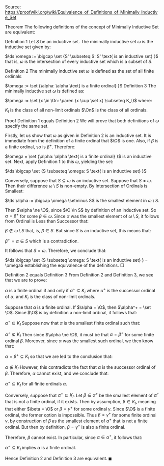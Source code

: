 # 

Source: https://proofwiki.org/wiki/Equivalence_of_Definitions_of_Minimally_Inductive_Set



Theorem
The following definitions of the concept of Minimally Inductive Set are equivalent:

Definition 1
Let $S$ be an inductive set.
The minimally inductive set $\omega$ is the inductive set given by:

$\ds \omega := \bigcap \set {S' \subseteq S: S' \text{ is an inductive set} }$
that is, $\omega$ is the intersection of every inductive set which is a subset of $S$.

Definition 2
The minimally inductive set $\omega$ is defined as the set of all finite ordinals:

$\omega := \set {\alpha: \alpha \text{ is a finite ordinal} }$
Definition 3
The minimally inductive set $\omega$ is defined as:

$\omega := \set {x \in \On: \paren {x \cup \set x} \subseteq K_I}$
where:

$K_I$ is the class of all non-limit ordinals
$\On$ is the class of all ordinals.


Proof
Definition $1$ equals Definition $2$
We will prove that both definitions of $\omega$ specify the same set.

Firstly, let us show that $\omega$ as given in Definition 2 is an inductive set.
It is immediate from the definition of a finite ordinal that $\O$ is one.
Also, if $\beta$ is a finite ordinal, so is $\beta^+$.
Therefore:

$\omega = \set {\alpha: \alpha \text{ is a finite ordinal} }$
is an inductive set.
Next, apply Definition 1 to this $\omega$, yielding the set:

$\ds \bigcap \set {S \subseteq \omega: S \text{ is an inductive set} }$

Conversely, suppose that $S \subseteq \omega$ is an inductive set.
Suppose that $S \ne \omega$.
Then their difference $\omega \setminus S$ is non-empty.
By Intersection of Ordinals is Smallest:

$\ds \alpha := \bigcap \omega \setminus S$
is the smallest element in $\omega \setminus S$.

Then $\alpha \ne \O$, since $\O \in S$ by definition of an inductive set.
So $\alpha = \beta^+$ for some $\beta \in \omega$.
Since $\alpha$ was the smallest element of $\omega \setminus S$, it follows from Ordinal is Less than Successor that:

$\beta \notin \omega \setminus S$
that, is, $\beta \in S$.
But since $S$ is an inductive set, this means that:

$\beta^+ = \alpha \in S$
which is a contradiction.

It follows that $S = \omega$.
Therefore, we conclude that:

$\ds \bigcap \set {S \subseteq \omega: S \text{ is an inductive set} } = \omega$
establishing the equivalence of the definitions.
$\Box$


Definition 2 equals Definition 3
From Definition 2 and Definition 3, we see that we are to prove:

$\alpha$ is a finite ordinal if and only if $\alpha^+ \subseteq K_I$
where $\alpha^+$ is the successor ordinal of $\alpha$, and $K_I$ is the class of non-limit ordinals.

Suppose that $\alpha$ is a finite ordinal.
If $\alpha = \O$, then $\alpha^+ = \set \O$.
Since $\O$ is by definition a non-limit ordinal, it follows that:

$\alpha^+ \subseteq K_I$
Suppose now that $\alpha$ is the smallest finite ordinal such that:

$\alpha^+ \nsubseteq K_I$
Then since $\alpha \ne \O$, it must be that $\alpha = \beta^+$ for some finite ordinal $\beta$.
Moreover, since $\alpha$ was the smallest such ordinal, we then know that:

$\alpha = \beta^+ \subseteq K_I$
so that we are led to the conclusion that:

$\alpha \notin K_I$
However, this contradicts the fact that $\alpha$ is the successor ordinal of $\beta$.
Therefore, $\alpha$ cannot exist, and we conclude that:

$\alpha^+ \subseteq K_I$ for all finite ordinals $\alpha$.

Conversely, suppose that $\alpha^+ \subseteq K_I$.
Let $\beta \in \alpha^+$ be the smallest element of $\alpha^+$ that is not a finite ordinal, if it exists.
Then by assumption, $\beta \in K_I$, meaning that either $\beta = \O$ or $\beta = \gamma^+$ for some ordinal $\gamma$.
Since $\O$ is a finite ordinal, the former option is impossible.
Thus $\beta = \gamma^+$ for some finite ordinal $\gamma$, by construction of $\beta$ as the smallest element of $\alpha^+$ that is not a finite ordinal.
But then by definition, $\beta = \gamma^+$ is also a finite ordinal.

Therefore, $\beta$ cannot exist.
In particular, since $\alpha \in \alpha^+$, it follows that:

$\alpha^+ \subseteq K_I$ implies $\alpha$ is a finite ordinal.

Hence Definition 2 and Definition 3 are equivalent.
$\blacksquare$





